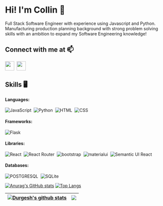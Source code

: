 # Hi! I'm Collin 👋

Full Stack Software Engineer with experience using Javascript and Python. Manufacturing production planning background with strong problem solving skills with an ambition to expand my Software Engineering knowledge!


## Connect with me at :mailbox:

<p>
  <a href="https://www.linkedin.com/in/collin-sakuma/" target="" align="left"><img src="https://cdn.jsdelivr.net/gh/devicons/devicon/icons/linkedin/linkedin-original.svg" height="30" width="30"/></a>&nbsp;
    <a href="https://medium.com/@collinsakuma" target="" align="left"><img src="https://cdns.iconmonstr.com/wp-content/releases/preview/2018/240/iconmonstr-medium-1.png" height="30" width="30"/></a>  
</p>


## Skills :desktop_computer:

#### Languages:

![JavaScript](https://img.shields.io/badge/JavaScript-F7DF1E?style=for-the-badge&logo=javascript&logoColor=black)&nbsp;
![Python](https://img.shields.io/badge/Python-3776AB?style=for-the-badge&logo=python&logoColor=white)&nbsp;
![HTML](	https://img.shields.io/badge/HTML5-E34F26?style=for-the-badge&logo=html5&logoColor=white)&nbsp;
![CSS](	https://img.shields.io/badge/CSS3-1572B6?style=for-the-badge&logo=css3&logoColor=white)&nbsp;

#### Frameworks:
![Flask](https://img.shields.io/badge/Flask-000000?style=for-the-badge&logo=flask&logoColor=white)&nbsp;

#### Libraries:
![React](https://img.shields.io/badge/React-20232A?style=for-the-badge&logo=react&logoColor=61DAFB)&nbsp;
![React Router](https://img.shields.io/static/v1?style=for-the-badge&message=React+Router&color=CA4245&logo=React+Router&logoColor=FFFFFF&label=)&nbsp;
![bootstrap](https://img.shields.io/badge/Bootstrap-563D7C?style=for-the-badge&logo=bootstrap&logoColor=white)&nbsp;
![materialui](https://img.shields.io/badge/Material--UI-0081CB?style=for-the-badge&logo=material-ui&logoColor=white)&nbsp;
![Semantic UI React](https://img.shields.io/static/v1?style=for-the-badge&message=Semantic+UI+React&color=222222&logo=Semantic+UI+React&logoColor=35BDB2&label=)&nbsp;

#### Databases:
![POSTGRESQL](https://img.shields.io/badge/PostgreSQL-316192?style=for-the-badge&logo=postgresql&logoColor=white)&nbsp;
![SQLite](https://img.shields.io/static/v1?style=for-the-badge&message=SQLite&color=003B57&logo=SQLite&logoColor=FFFFFF&label=)&nbsp;



[![Anurag's GitHub stats](https://github-readme-stats.vercel.app/api?username=collinsakuma)](https://github.com/anuraghazra/github-readme-stats)
[![Top Langs](https://github-readme-stats.vercel.app/api/top-langs/?username=collinsakuma&layout=compact)](https://github.com/anuraghazra/github-readme-stats)


| <a href="https://github.com/anuraghazra/github-readme-stats"><img align="center" src="https://github-readme-stats.vercel.app/api?username=collinsakuma" alt="Durgesh's github stats"/></a> | <a href="https://github.com/anuraghazra/github-readme-stats"><img align="center" src="https://github-readme-stats.vercel.app/api/top-langs/?username=collinsakuma&layout=compact"/></a> |
| ------------- | ------------- |
